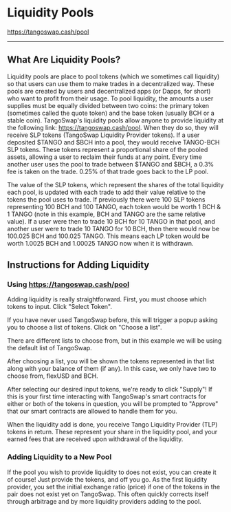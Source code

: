 # Liquidity Pools

<https://tangoswap.cash/pool>

---

## What Are Liquidity Pools?

Liquidity pools are place to pool tokens (which we sometimes call liquidity) so that users can use them to make trades in a decentralized way. These pools are created by users and decentralized apps (or Dapps, for short) who want to profit from their usage. To pool liquidity, the amounts a user supplies must be equally divided between two coins: the primary token (sometimes called the quote token) and the base token (usually BCH or a stable coin). TangoSwap's liquidity pools allow anyone to provide liquidity at the following link: <https://tangoswap.cash/pool>. When they do so, they will receive SLP tokens (TangoSwap Liquidity Provider tokens). If a user deposited $TANGO and $BCH into a pool, they would receive TANGO-BCH SLP tokens. These tokens represent a proportional share of the pooled assets, allowing a user to reclaim their funds at any point. Every time another user uses the pool to trade between $TANGO and $BCH, a 0.3% fee is taken on the trade. 0.25% of that trade goes back to the LP pool.

The value of the SLP tokens, which represent the shares of the total liquidity each pool, is updated with each trade to add their value relative to the tokens the pool uses to trade. If previously there were 100 SLP tokens representing 100 BCH and 100 TANGO, each token would be worth 1 BCH & 1 TANGO (note in this example, BCH and TANGO are the same relative value). If a user were then to trade 10 BCH for 10 TANGO in that pool, and another user were to trade 10 TANGO for 10 BCH, then there would now be 100.025 BCH and 100.025 TANGO. This means each LP token would be worth 1.0025 BCH and 1.00025 TANGO now when it is withdrawn.

## Instructions for Adding Liquidity

### Using <https://tangoswap.cash/pool>

Adding liquidity is really straightforward. First, you must choose which tokens to input. Click "Select Token".

If you have never used TangoSwap before, this will trigger a popup asking you to choose a list of tokens. Click on "Choose a list".

There are different lists to choose from, but in this example we will be using the default list of TangoSwap.

After choosing a list, you will be shown the tokens represented in that list along with your balance of them (if any). In this case, we only have two to choose from, flexUSD and BCH.

After selecting our desired input tokens, we're ready to click "Supply"! If this is your first time interacting with TangoSwap's smart contracts for either or both of the tokens in question, you will be prompted to "Approve" that our smart contracts are allowed to handle them for you.

When the liquidity add is done, you receive Tango Liquidity Provider (TLP) tokens in return. These represent your share in the liquidity pool, and your earned fees that are received upon withdrawal of the liquidity.

### Adding Liquidity to a New Pool

If the pool you wish to provide liquidity to does not exist, you can create it of course! Just provide the tokens, and off you go. As the first liquidity provider, you set the initial exchange ratio (price) if one of the tokens in the pair does not exist yet on TangoSwap. This often quickly corrects itself through arbitrage and by more liquidity providers adding to the pool.
